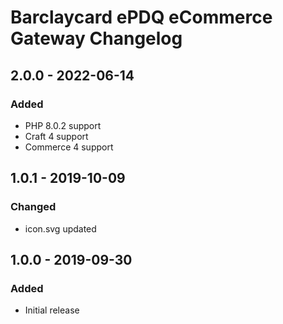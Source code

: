 # Barclaycard ePDQ eCommerce Gateway Changelog

## 2.0.0 - 2022-06-14
### Added
- PHP 8.0.2 support
- Craft 4 support
- Commerce 4 support

## 1.0.1 - 2019-10-09
### Changed
- icon.svg updated

## 1.0.0 - 2019-09-30
### Added
- Initial release
